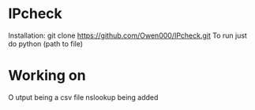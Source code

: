 # IPcheck

Installation:
git clone https://github.com/Owen000/IPcheck.git
To run just do python (path to file)

# Working on 
O
utput being a csv file
nslookup being added
